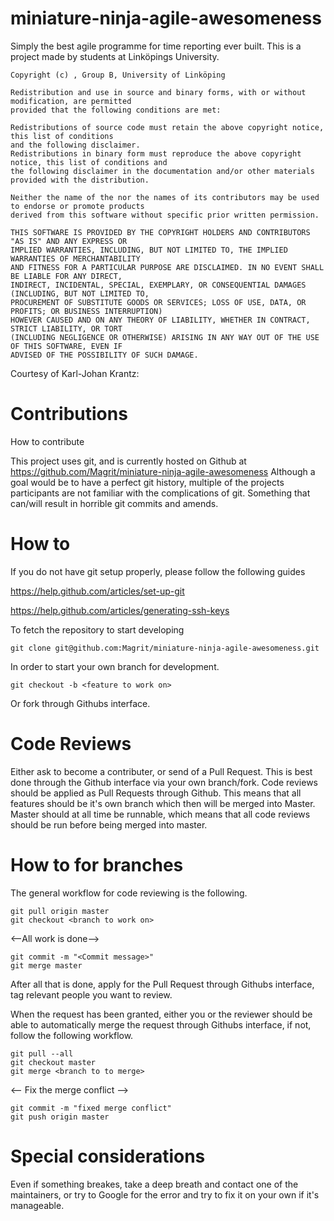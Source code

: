 miniature-ninja-agile-awesomeness
=================================

Simply the best agile programme for time reporting ever built. This is a project made by students at Linköpings University.


```
Copyright (c) , Group B, University of Linköping

Redistribution and use in source and binary forms, with or without modification, are permitted 
provided that the following conditions are met:

Redistributions of source code must retain the above copyright notice, this list of conditions 
and the following disclaimer.
Redistributions in binary form must reproduce the above copyright notice, this list of conditions and 
the following disclaimer in the documentation and/or other materials provided with the distribution.
        
Neither the name of the nor the names of its contributors may be used to endorse or promote products 
derived from this software without specific prior written permission.
        
THIS SOFTWARE IS PROVIDED BY THE COPYRIGHT HOLDERS AND CONTRIBUTORS "AS IS" AND ANY EXPRESS OR 
IMPLIED WARRANTIES, INCLUDING, BUT NOT LIMITED TO, THE IMPLIED WARRANTIES OF MERCHANTABILITY 
AND FITNESS FOR A PARTICULAR PURPOSE ARE DISCLAIMED. IN NO EVENT SHALL BE LIABLE FOR ANY DIRECT, 
INDIRECT, INCIDENTAL, SPECIAL, EXEMPLARY, OR CONSEQUENTIAL DAMAGES (INCLUDING, BUT NOT LIMITED TO, 
PROCUREMENT OF SUBSTITUTE GOODS OR SERVICES; LOSS OF USE, DATA, OR PROFITS; OR BUSINESS INTERRUPTION) 
HOWEVER CAUSED AND ON ANY THEORY OF LIABILITY, WHETHER IN CONTRACT, STRICT LIABILITY, OR TORT
(INCLUDING NEGLIGENCE OR OTHERWISE) ARISING IN ANY WAY OUT OF THE USE OF THIS SOFTWARE, EVEN IF 
ADVISED OF THE POSSIBILITY OF SUCH DAMAGE.
```
Courtesy of Karl-Johan Krantz:

Contributions
=================================
How to contribute

This project uses git, and is currently hosted on Github at https://github.com/Magrit/miniature-ninja-agile-awesomeness
Although a goal would be to have a perfect git history, multiple of the projects participants are not familiar with the complications of git. Something that can/will result in horrible git commits and amends.

How to
=================================
If you do not have git setup properly, please follow the following guides

https://help.github.com/articles/set-up-git

https://help.github.com/articles/generating-ssh-keys

To fetch the repository to start developing
```
git clone git@github.com:Magrit/miniature-ninja-agile-awesomeness.git
```

In order to start your own branch for development.
```
git checkout -b <feature to work on>
```

Or fork through Githubs interface.

Code Reviews
=================================
Either ask to become a contributer, or send of a Pull Request. This is best done through the Github interface via your own branch/fork. Code reviews should be applied as Pull Requests through Github. This means that all features should be it's own branch which then will be merged into Master.
Master should at all time be runnable, which means that all code reviews should be run before being merged into master.

How to for branches
=================================
The general workflow for code reviewing is the following.
```
git pull origin master
git checkout <branch to work on>
```
<--All work is done-->
```
git commit -m "<Commit message>"
git merge master
```

After all that is done, apply for the Pull Request through Githubs interface, tag relevant people you want to review.

When the request has been granted, either you or the reviewer should be able to automatically merge the request through Githubs interface, if not, follow the following workflow.
```
git pull --all
git checkout master
git merge <branch to to merge>
```
<-- Fix the merge conflict -->
```
git commit -m "fixed merge conflict"
git push origin master
```

Special considerations
=================================

Even if something breakes, take a deep breath and contact one of the maintainers, or try to Google for the error and try to fix it on your own if it's manageable.
